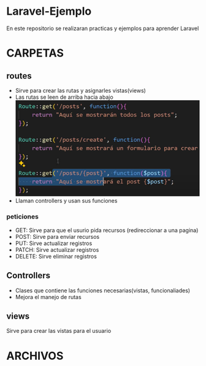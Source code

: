 # Laravel-Ejemplo
En este repositorio se realizaran practicas y ejemplos para aprender Laravel

# CARPETAS
## routes
- Sirve para crear las rutas y asignarles vistas(views)
- Las rutas se leen de arriba hacia abajo
![alt text](/img/routes.png)
- Llaman controllers y usan sus funciones 
### peticiones
- GET: Sirve para que el usurio pida recursos (redireccionar a una pagina)
- POST: Sirve para enviar recursos
- PUT: Sirve actualizar registros
- PATCH: Sirve actualizar registros
- DELETE: Sirve eliminar registros

## Controllers
- Clases que contiene las funciones necesarias(vistas, funcionaliades)
- Mejora el manejo de rutas 

## views
Sirve para crear las vistas para el usuario



# ARCHIVOS